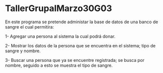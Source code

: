 # TallerGrupalMarzo30G03

En este programa se pretende administar la base de datos de una banco de sangre el cual permitira:

   1- Agregar una persona al sistema la cual podrá donar.
   
   
   2- Mostrar los datos de la persona que se encuentra en el sistema; tipo de sangre y nombre.
   
   
   3- Buscar una persona que ya se encuentre registrada; se busca por nombre, seguido a esto se muestra el tipo de sangre.
   
  
